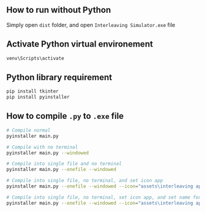 ## How to run without Python
Simply open `dist` folder, and open `Interleaving Simulator.exe` file


## Activate Python virtual environement
```bash
venv\Scripts\activate
```


## Python library requirement
```bash
pip install tkinter
pip install pyinstaller
```


## How to compile `.py` to `.exe` file
```bash
# Compile normal
pyinstaller main.py

# Compile with no terminal
pyinstaller main.py --windowed

# Compile into single file and no terminal
pyinstaller main.py --onefile --windowed

# Compile into single file, no terminal, and set icon app
pyinstaller main.py --onefile --windowed --icon="assets\interleaving app.ico"

# Compile into single file, no terminal, set icon app, and set name for the app after compiled
pyinstaller main.py --onefile --windowed --icon="assets\interleaving app.ico" --name="Interleaving Simulator"
```
